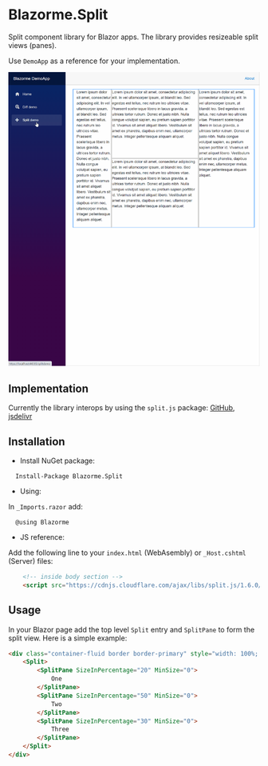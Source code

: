 # Blazorme.Split
Split component library for Blazor apps. The library provides resizeable split views (panes).

Use `DemoApp` as a reference for your implementation.

![alt text](https://github.com/melihercan/Blazorme/blob/master/images/Split.gif)
## Implementation
Currently the library interops by using the `split.js` package: [GitHub](https://github.com/nathancahill/split), [jsdelivr](https://www.jsdelivr.com/package/npm/split.js) 
## Installation
* Install NuGet package:
```
  Install-Package Blazorme.Split
```
* Using:

In `_Imports.razor` add:
```
  @using Blazorme
```
* JS reference:

Add the following line to your `index.html` (WebAsembly) or `_Host.cshtml` (Server) files:
```html
    <!-- inside body section -->
    <script src="https://cdnjs.cloudflare.com/ajax/libs/split.js/1.6.0/split.min.js"></script>
```
## Usage
In your Blazor page add the top level `Split` entry and `SplitPane` to form the split view. Here is a simple example:
```html
<div class="container-fluid border border-primary" style="width: 100%; height: 600px">
    <Split>
        <SplitPane SizeInPercentage="20" MinSize="0">
            One
        </SplitPane>
        <SplitPane SizeInPercentage="50" MinSize="0">
            Two
        </SplitPane>
        <SplitPane SizeInPercentage="30" MinSize="0">
            Three
        </SplitPane>
    </Split>
</div>
```



